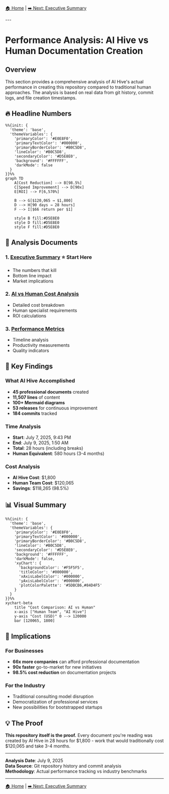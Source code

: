 [🏠 Home](../../README.md) | [➡️ Next: Executive Summary](executive-summary.md)

<link rel="stylesheet" href="../../assets/css/styles.css">
---

# Performance Analysis: AI Hive vs Human Documentation Creation

## Overview

This section provides a comprehensive analysis of AI Hive's actual performance in creating this repository compared to traditional human approaches. The analysis is based on real data from git history, commit logs, and file creation timestamps.

## 🔥 Headline Numbers

<div class="mermaid-diagram-wrapper">

```mermaid
%%{init: {
  'theme': 'base',
  'themeVariables': {
    'primaryColor': '#E0E8F0',
    'primaryTextColor': '#000000',
    'primaryBorderColor': '#B0C5D8',
    'lineColor': '#B0C5D8',
    'secondaryColor': '#D5E8E0',
    'background': '#FFFFFF',
    'darkMode': false
  }
}}%%
graph TD
    A[Cost Reduction] --> B[98.5%]
    C[Speed Improvement] --> D[90x]
    E[ROI] --> F[6,570%]

    B --> G[$120,065 → $1,800]
    D --> H[90 days → 28 hours]
    F --> I[$66 return per $1]

    style B fill:#D5E8E0
    style D fill:#D5E8E0
    style F fill:#D5E8E0
```

</div>

## 📄 Analysis Documents

### 1. **[Executive Summary](executive-summary.md)** ⭐ Start Here
   - The numbers that kill
   - Bottom line impact
   - Market implications

### 2. **[AI vs Human Cost Analysis](ai-vs-human-cost-analysis.md)**
   - Detailed cost breakdown
   - Human specialist requirements
   - ROI calculations

### 3. **[Performance Metrics](performance-metrics.md)**
   - Timeline analysis
   - Productivity measurements
   - Quality indicators

## 🎯 Key Findings

### What AI Hive Accomplished
- **45 professional documents** created
- **11,507 lines** of content
- **100+ Mermaid diagrams**
- **53 releases** for continuous improvement
- **184 commits** tracked

### Time Analysis
- **Start**: July 7, 2025, 9:43 PM
- **End**: July 9, 2025, 1:50 AM
- **Total**: 28 hours (including breaks)
- **Human Equivalent**: 580 hours (3-4 months)

### Cost Analysis
- **AI Hive Cost**: $1,800
- **Human Team Cost**: $120,065
- **Savings**: $118,265 (98.5%)

## 📊 Visual Summary

<div class="mermaid-diagram-wrapper">

```mermaid
%%{init: {
  'theme': 'base',
  'themeVariables': {
    'primaryColor': '#E0E8F0',
    'primaryTextColor': '#000000',
    'primaryBorderColor': '#B0C5D8',
    'lineColor': '#B0C5D8',
    'secondaryColor': '#D5E8E0',
    'background': '#FFFFFF',
    'darkMode': false,
    'xyChart': {
      'backgroundColor': '#F5F5F5',
      'titleColor': '#000000',
      'xAxisLabelColor': '#000000',
      'yAxisLabelColor': '#000000',
      'plotColorPalette': '#5DBCB6,#84D4F5'
    }
  }
}}%%
xychart-beta
    title "Cost Comparison: AI vs Human"
    x-axis ["Human Team", "AI Hive"]
    y-axis "Cost (USD)" 0 --> 120000
    bar [120065, 1800]
```

</div>

## 🚀 Implications

### For Businesses
- **66x more companies** can afford professional documentation
- **90x faster** go-to-market for new initiatives
- **98.5% cost reduction** on documentation projects

### For the Industry
- Traditional consulting model disruption
- Democratization of professional services
- New possibilities for bootstrapped startups

## 💡 The Proof

**This repository itself is the proof.** Every document you're reading was created by AI Hive in 28 hours for $1,800 - work that would traditionally cost $120,065 and take 3-4 months.

---

**Analysis Date**: July 9, 2025<br/>
**Data Source**: Git repository history and commit analysis<br/>
**Methodology**: Actual performance tracking vs industry benchmarks

---

[🏠 Home](../../README.md) | [➡️ Next: Executive Summary](executive-summary.md)
